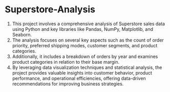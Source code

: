 # Superstore-Analysis

1. This project involves a comprehensive analysis of Superstore sales data using Python and key libraries like Pandas, NumPy, Matplotlib, and Seaborn.
2. The analysis focuses on several key aspects such as the count of order priority, preferred shipping modes, customer segments, and product categories.
3. Additionally, it includes a breakdown of orders by year and examines product categories in relation to their base margin.
4. By leveraging data visualization techniques and statistical analysis, the project provides valuable insights into customer behavior, product performance, and operational efficiencies, offering data-driven recommendations for improving business strategies.
